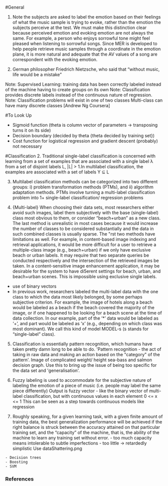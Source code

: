 #General
 1. Note the subjects are asked to label the emotion
 based on their feelings of what the music sample is
 trying to evoke, rather than the emotion the subjects
 perceive at the test. We must make this distinction
 clear because perceived emotion and evoking emotion
 are not always the same. For example, a person who
 enjoys sorrowful tone might feel pleased when listening
 to sorrowful songs. Since MER is developed to help
 people retrieve music samples through a coordinate in the
 emotion plane, it is more natural and adequate that the AV
 values of a song are correspondent with the evoking emotion.

 2.  German philosopher Friedrich Nietzsche, who said that
 “without music, life would be a mistake”

 Note: Supervised Learning: training data has been correctly labeled
        instead of the machine having to create groups on its own
 Note: Classification provides discrete labels instead of the continuous
        nature of regression.
 Note: Classification problems will exist in one of two classes
        Multi-class can have many discrete classes [Andrew Ng Coursera]

#To Look Up
 - Sigmoid function (theta is column vector of parameters &rarr; transposing
   turns it on its side)
 - Decision boundary (decided by theta {theta decided by training set})
 - Cost function for logistical regression and gradient descent (probably)
   not necessary


#Classification
 2. Traditional
 single-label classification is concerned with learning from
 a set of examples that are associated with a single label λ
 from a set of disjoint labels L, |L| > 1.In multilabel
 classification, the examples are associated with a set of
 labels Y ⊆ L

 3. Multilabel classification methods can be categorized into
 two different groups: i) problem transformation methods (PTMs),
  and ii) algorithm adaptation methods.
  PTMs involve turning a multi-label classification problem into
  1+ single-label classification/ regression problems

  4. {Multi-label} When choosing their data sets, most researchers either
  avoid such images, label them subjectively with the base
  (single-label) class most obvious to them, or consider
  “beach+urban” as a new class. The last method is unrealistic
  in most cases because it would increase the number of
  classes to be considered substantially and the data in such
  combined classes is usually sparse. The "rst two methods
  have limitations as well. For example, in content-based
  image indexing and retrieval applications, it would be more
  difficult for a user to retrieve a multiple-class image (e.g.,
  beach+urban) if we only have exclusive beach or urban labels.
  It may require that two separate queries be conducted
  respectively and the intersection of the retrieved images be
  taken. In a content-sensitive image enhancement application,
  it may be desirable for the system to have di5erent
  settings for beach, urban, and beach+urban scenes. This is
  impossible using exclusive single labels.
  - use of binary vectors
  - In previous work, researchers labeled the multi-label
  data with the one class to which the data most likely
  belonged, by some perhaps subjective criterion. For example,
  the image of hotels along a beach would be
  labeled as a beach if the beach covered the majority
  of the image, or if one happened to be looking
  for a beach scene at the time of data collection. In
  our example, part of the ‘*’ data would be labeled as
  ‘+’, and part would be labeled as ‘x’ (e.g., depending
  on which class was most dominant). We call this
  kind of model MODEL-s (s stands for “single-label” class).

  5. Classification is essentially pattern recognition, which humans have
  taken pretty damn long to be able to do. 'Pattern recognition - the act
  of taking in raw data and making an action based on the "category" of the
  pattern'.
    Image of complicated weight/ height sea-bass and salmon decision graph.
  Use this to bring up the issue of being too specific for the data set and
  'generalisation'.

  9. Fuzzy labeling is used to accommodate for the subjective
  nature of labeling the emotion of a piece of music (i.e. people
  may label the same piece differently)
    Output is fuzzy vector - like the binary vector of multi-label
  classification, but with continuous values in each element
  0 <= x <= 1
  This can be seen as a step towards continuous models like regression

  13. Roughly speaking, for a given learning task, with a given finite amount
  of training data, the best generalization performance will be achieved if
  the right balance is struck between the accuracy attained on that particular
  training set, and the “capacity” of the machine, that is, the ability of the
  machine to learn any training set without error. - too much capacity means
  intolerable to subtle imperfections - too little &rarr; retardedly simplistic
    Use dataShattering.png

    - Decision trees
    - Boosting
    - SVM

### References

[^1]: http://citeseerx.ist.psu.edu/viewdoc/download?doi=10.1.1.331.1655&rep=rep1&type=pdf
[^2]: http://ismir2008.ismir.net/papers/ISMIR2008_275.pdf
[^3]: http://books.google.co.uk/books?hl=en&lr=&id=1bpEifVEi2MC&oi=fnd&pg=PA64&dq=Multi-label+classification:An+overview&ots=WyD83kziKF&sig=P6VHFTT9RycLgfpCDrK0vq5o4hM#v=onepage&q=single-label%20&f=false
[^4]: Multi-label (I think for a type of PTM) https://www.rose-hulman.edu/~boutell/publications/boutell04PRmultilabel.pdf
[^5]: (greater expansion of methods) https://books.google.co.uk/books?hl=en&lr=&id=Br33IRC3PkQC&oi=fnd&pg=PR3&dq=%5D+R.+Duda,+R.+Hart,+D.+Stork,+Pattern+Classification,+2nd+Edition,+Wiley,+New+York,+2001&ots=2wySQzhbDu&sig=y9BqLIkUho6EhJ00NM_yx-snTxs#v=onepage&q&f=false
[^6]: (SVM use for text recognition) https://dl.acm.org/citation.cfm?id=944790.944793&coll=DL&dl=ACM&CFID=485866018&CFTOKEN=79343228
[^7]: (MIREX emotion labels) http://citeseerx.ist.psu.edu/viewdoc/download?doi=10.1.1.182.2004&rep=rep1&type=pdf
[^8]: find how to ref. Andrew Ng coursera {classification} Ng,A.. 2012. Classification (8 min). [Online]. [Accessed 25 February 2015]. Available from: https://class.coursera.org/ml-005/lecture/33
[^9]: (good read to overview all) https://books.google.co.uk/books?id=zWG5BQAAQBAJ&pg=PA243&dq=fuzzy+label+classification&hl=en&sa=X&ei=9dn2VIDsGIG3UeHngIgL&ved=0CC4Q6AEwAA#v=onepage&q=fuzzy%20label%20classification&f=false
[^10]: (Fuzzy label case study) http://dl.acm.org/citation.cfm?id=1852851
[^11]: http://www.cs.princeton.edu/~schapire/talks/picasso-minicourse.pdf
[^12]: (coursera supervised learning) https://class.coursera.org/ml-005/lecture/3
[^13]: (SVM Tutorial) http://research.microsoft.com/pubs/67119/svmtutorial.pdf
[^14]: (another (simpler) SVM explanation) http://docs.opencv.org/doc/tutorials/ml/introduction_to_svm/introduction_to_svm.html
